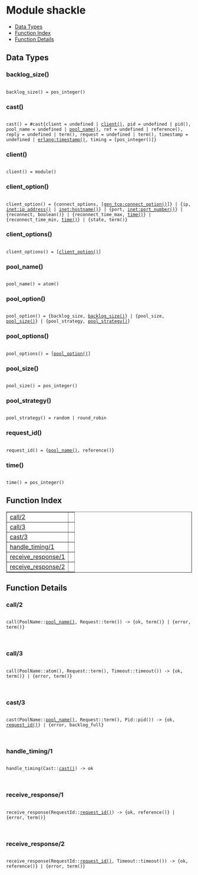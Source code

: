 

# Module shackle #
* [Data Types](#types)
* [Function Index](#index)
* [Function Details](#functions)

<a name="types"></a>

## Data Types ##




### <a name="type-backlog_size">backlog_size()</a> ###


<pre><code>
backlog_size() = pos_integer()
</code></pre>




### <a name="type-cast">cast()</a> ###


<pre><code>
cast() = #cast{client = undefined | <a href="#type-client">client()</a>, pid = undefined | pid(), pool_name = undefined | <a href="#type-pool_name">pool_name()</a>, ref = undefined | reference(), reply = undefined | term(), request = undefined | term(), timestamp = undefined | <a href="erlang.md#type-timestamp">erlang:timestamp()</a>, timing = [pos_integer()]}
</code></pre>




### <a name="type-client">client()</a> ###


<pre><code>
client() = module()
</code></pre>




### <a name="type-client_option">client_option()</a> ###


<pre><code>
client_option() = {connect_options, [<a href="gen_tcp.md#type-connect_option">gen_tcp:connect_option()</a>]} | {ip, <a href="inet.md#type-ip_address">inet:ip_address()</a> | <a href="inet.md#type-hostname">inet:hostname()</a>} | {port, <a href="inet.md#type-port_number">inet:port_number()</a>} | {reconnect, boolean()} | {reconnect_time_max, <a href="#type-time">time()</a>} | {reconnect_time_min, <a href="#type-time">time()</a>} | {state, term()}
</code></pre>




### <a name="type-client_options">client_options()</a> ###


<pre><code>
client_options() = [<a href="#type-client_option">client_option()</a>]
</code></pre>




### <a name="type-pool_name">pool_name()</a> ###


<pre><code>
pool_name() = atom()
</code></pre>




### <a name="type-pool_option">pool_option()</a> ###


<pre><code>
pool_option() = {backlog_size, <a href="#type-backlog_size">backlog_size()</a>} | {pool_size, <a href="#type-pool_size">pool_size()</a>} | {pool_strategy, <a href="#type-pool_strategy">pool_strategy()</a>}
</code></pre>




### <a name="type-pool_options">pool_options()</a> ###


<pre><code>
pool_options() = [<a href="#type-pool_option">pool_option()</a>]
</code></pre>




### <a name="type-pool_size">pool_size()</a> ###


<pre><code>
pool_size() = pos_integer()
</code></pre>




### <a name="type-pool_strategy">pool_strategy()</a> ###


<pre><code>
pool_strategy() = random | round_robin
</code></pre>




### <a name="type-request_id">request_id()</a> ###


<pre><code>
request_id() = {<a href="#type-pool_name">pool_name()</a>, reference()}
</code></pre>




### <a name="type-time">time()</a> ###


<pre><code>
time() = pos_integer()
</code></pre>

<a name="index"></a>

## Function Index ##


<table width="100%" border="1" cellspacing="0" cellpadding="2" summary="function index"><tr><td valign="top"><a href="#call-2">call/2</a></td><td></td></tr><tr><td valign="top"><a href="#call-3">call/3</a></td><td></td></tr><tr><td valign="top"><a href="#cast-3">cast/3</a></td><td></td></tr><tr><td valign="top"><a href="#handle_timing-1">handle_timing/1</a></td><td></td></tr><tr><td valign="top"><a href="#receive_response-1">receive_response/1</a></td><td></td></tr><tr><td valign="top"><a href="#receive_response-2">receive_response/2</a></td><td></td></tr></table>


<a name="functions"></a>

## Function Details ##

<a name="call-2"></a>

### call/2 ###

<pre><code>
call(PoolName::<a href="#type-pool_name">pool_name()</a>, Request::term()) -&gt; {ok, term()} | {error, term()}
</code></pre>
<br />

<a name="call-3"></a>

### call/3 ###

<pre><code>
call(PoolName::atom(), Request::term(), Timeout::timeout()) -&gt; {ok, term()} | {error, term()}
</code></pre>
<br />

<a name="cast-3"></a>

### cast/3 ###

<pre><code>
cast(PoolName::<a href="#type-pool_name">pool_name()</a>, Request::term(), Pid::pid()) -&gt; {ok, <a href="#type-request_id">request_id()</a>} | {error, backlog_full}
</code></pre>
<br />

<a name="handle_timing-1"></a>

### handle_timing/1 ###

<pre><code>
handle_timing(Cast::<a href="#type-cast">cast()</a>) -&gt; ok
</code></pre>
<br />

<a name="receive_response-1"></a>

### receive_response/1 ###

<pre><code>
receive_response(RequestId::<a href="#type-request_id">request_id()</a>) -&gt; {ok, reference()} | {error, term()}
</code></pre>
<br />

<a name="receive_response-2"></a>

### receive_response/2 ###

<pre><code>
receive_response(RequestId::<a href="#type-request_id">request_id()</a>, Timeout::timeout()) -&gt; {ok, reference()} | {error, term()}
</code></pre>
<br />

